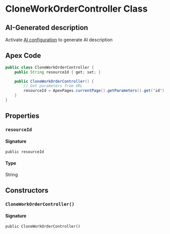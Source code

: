 # CloneWorkOrderController Class

## AI-Generated description

Activate [AI configuration](https://sfdx-hardis.cloudity.com/salesforce-ai-setup/) to generate AI description

## Apex Code

```java
public class CloneWorkOrderController {
    public String resourceId { get; set; }

    public CloneWorkOrderController() {
        // Get parameters from URL
        resourceId = ApexPages.currentPage().getParameters().get('id');
    }
}
```

## Properties
### `resourceId`

#### Signature
```apex
public resourceId
```

#### Type
String

## Constructors
### `CloneWorkOrderController()`

#### Signature
```apex
public CloneWorkOrderController()
```